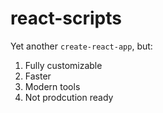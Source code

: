 # react-scripts

Yet another `create-react-app`, but:

1. Fully customizable
2. Faster
3. Modern tools
4. Not prodcution ready